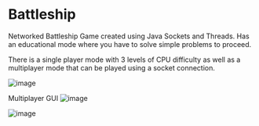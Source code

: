 # Battleship
Networked Battleship Game created using Java Sockets and Threads. Has an educational mode where you have to solve simple problems to proceed. 

There is a single player mode with 3 levels of CPU difficulty as well as a multiplayer mode that can be played using a socket connection. 

![image](https://github.com/dave-sh/Battleship/assets/43797198/53465161-fe9e-41ca-8cfd-9f4b16f32c1d)

Multiplayer GUI 
![image](https://github.com/dave-sh/Battleship/assets/43797198/40bc4c07-0076-4a11-88f0-1332be081428)

![image](https://github.com/dave-sh/Battleship/assets/43797198/51ae4b67-d7f4-4f52-abb0-542d40277cca)

